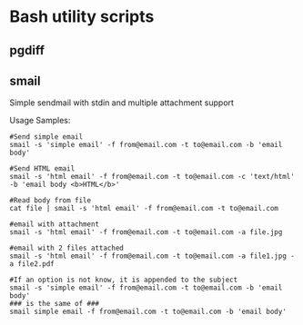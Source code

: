 # Bash utility scripts

## pgdiff

## smail
Simple sendmail with stdin and multiple attachment support

Usage Samples:

    #Send simple email
    smail -s 'simple email' -f from@email.com -t to@email.com -b 'email body'

    #Send HTML email
    smail -s 'html email' -f from@email.com -t to@email.com -c 'text/html' -b 'email body <b>HTML</b>'

    #Read body from file
    cat file | smail -s 'html email' -f from@email.com -t to@email.com

    #email with attachment
    smail -s 'html email' -f from@email.com -t to@email.com -a file.jpg

    #email with 2 files attached
    smail -s 'html email' -f from@email.com -t to@email.com -a file1.jpg -a file2.pdf

    #If an option is not know, it is appended to the subject
    smail -s 'simple email' -f from@email.com -t to@email.com -b 'email body'
    ### is the same of ###
    smail simple email -f from@email.com -t to@email.com -b 'email body'


